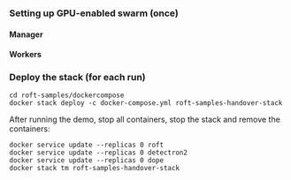### Setting up GPU-enabled swarm (once)

#### Manager

#### Workers

### Deploy the stack (for each run)

```console
cd roft-samples/dockercompose
docker stack deploy -c docker-compose.yml roft-samples-handover-stack
```

After running the demo, stop all containers, stop the stack and remove the containers:

```console
docker service update --replicas 0 roft
docker service update --replicas 0 detectron2
docker service update --replicas 0 dope
docker stack tm roft-samples-handover-stack
```
